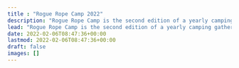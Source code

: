 ```yaml
---
title : "Rogue Rope Camp 2022"
description: "Rogue Rope Camp is the second edition of a yearly camping gathering of kinkers, main focus is rope, but other fun activities are welcome as well."
lead: "Rogue Rope Camp is the second edition of a yearly camping gathering of kinkers, main focus is rope, but other fun activities are welcome as well."
date: 2022-02-06T08:47:36+00:00
lastmod: 2022-02-06T08:47:36+00:00
draft: false
images: []
---
```

